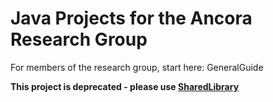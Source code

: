 # Java Projects for the Ancora Research Group #

For members of the research group, start here: GeneralGuide

**This project is deprecated - please use [SharedLibrary](http://code.google.com/p/ancora-sharedlibrary/)**